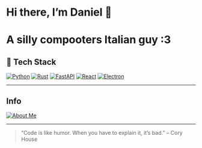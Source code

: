 # Hi there, I’m Daniel 👋

# A silly compooters Italian guy :3

## 🚀 Tech Stack

[![Python](https://img.shields.io/badge/Python-3.10%2B-blue?style=for-the-badge&logo=python&logoColor=white)](https://www.python.org/)
[![Rust](https://img.shields.io/badge/Rust-1.70%2B-black?style=for-the-badge&logo=rust&logoColor=white)](https://www.rust-lang.org/)
[![FastAPI](https://img.shields.io/badge/FastAPI-0.100.0-green?style=for-the-badge&logo=fastapi&logoColor=white)](https://fastapi.tiangolo.com/)
[![React](https://img.shields.io/badge/React-18.2.0-blue?style=for-the-badge&logo=react&logoColor=white)](https://react.dev/)
[![Electron](https://img.shields.io/badge/Electron-26.0.0-dark?style=for-the-badge&logo=electron&logoColor=white)](https://www.electronjs.org/)

---

## Info
[![About Me](https://img.shields.io/badge/About--Me-black?style=for-the-badge&logo=numpy&logoColor=white)](https://danielscos.github.io/about_me)

---

> “Code is like humor. When you have to explain it, it’s bad.” – Cory House